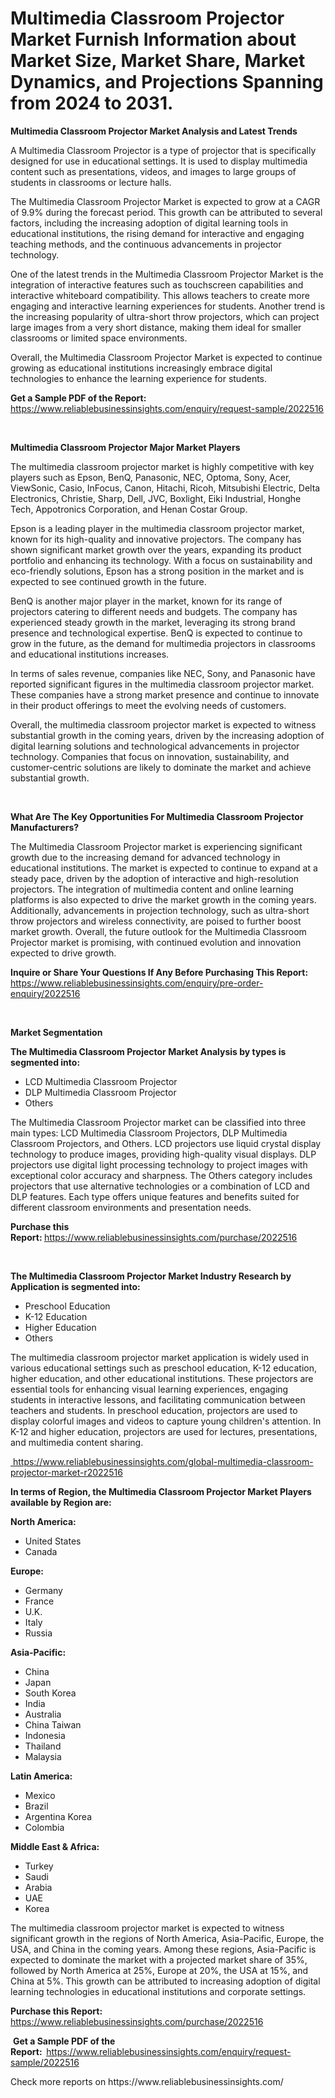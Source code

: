 <p><h1>Multimedia Classroom Projector Market Furnish Information about Market Size, Market Share, Market Dynamics, and Projections Spanning from 2024 to 2031.</h1></p><p><strong>Multimedia Classroom Projector Market Analysis and Latest Trends</strong></p>
<p><p>A Multimedia Classroom Projector is a type of projector that is specifically designed for use in educational settings. It is used to display multimedia content such as presentations, videos, and images to large groups of students in classrooms or lecture halls.</p><p>The Multimedia Classroom Projector Market is expected to grow at a CAGR of 9.9% during the forecast period. This growth can be attributed to several factors, including the increasing adoption of digital learning tools in educational institutions, the rising demand for interactive and engaging teaching methods, and the continuous advancements in projector technology.</p><p>One of the latest trends in the Multimedia Classroom Projector Market is the integration of interactive features such as touchscreen capabilities and interactive whiteboard compatibility. This allows teachers to create more engaging and interactive learning experiences for students. Another trend is the increasing popularity of ultra-short throw projectors, which can project large images from a very short distance, making them ideal for smaller classrooms or limited space environments.</p><p>Overall, the Multimedia Classroom Projector Market is expected to continue growing as educational institutions increasingly embrace digital technologies to enhance the learning experience for students.</p></p>
<p><strong>Get a Sample PDF of the Report:&nbsp;</strong> <a href="https://www.reliablebusinessinsights.com/enquiry/request-sample/2022516">https://www.reliablebusinessinsights.com/enquiry/request-sample/2022516</a></p>
<p>&nbsp;</p>
<p><strong>Multimedia Classroom Projector Major Market Players</strong></p>
<p><p>The multimedia classroom projector market is highly competitive with key players such as Epson, BenQ, Panasonic, NEC, Optoma, Sony, Acer, ViewSonic, Casio, InFocus, Canon, Hitachi, Ricoh, Mitsubishi Electric, Delta Electronics, Christie, Sharp, Dell, JVC, Boxlight, Eiki Industrial, Honghe Tech, Appotronics Corporation, and Henan Costar Group.</p><p>Epson is a leading player in the multimedia classroom projector market, known for its high-quality and innovative projectors. The company has shown significant market growth over the years, expanding its product portfolio and enhancing its technology. With a focus on sustainability and eco-friendly solutions, Epson has a strong position in the market and is expected to see continued growth in the future.</p><p>BenQ is another major player in the market, known for its range of projectors catering to different needs and budgets. The company has experienced steady growth in the market, leveraging its strong brand presence and technological expertise. BenQ is expected to continue to grow in the future, as the demand for multimedia projectors in classrooms and educational institutions increases.</p><p>In terms of sales revenue, companies like NEC, Sony, and Panasonic have reported significant figures in the multimedia classroom projector market. These companies have a strong market presence and continue to innovate in their product offerings to meet the evolving needs of customers.</p><p>Overall, the multimedia classroom projector market is expected to witness substantial growth in the coming years, driven by the increasing adoption of digital learning solutions and technological advancements in projector technology. Companies that focus on innovation, sustainability, and customer-centric solutions are likely to dominate the market and achieve substantial growth.</p></p>
<p>&nbsp;</p>
<p><strong>What Are The Key Opportunities For Multimedia Classroom Projector Manufacturers?</strong></p>
<p><p>The Multimedia Classroom Projector market is experiencing significant growth due to the increasing demand for advanced technology in educational institutions. The market is expected to continue to expand at a steady pace, driven by the adoption of interactive and high-resolution projectors. The integration of multimedia content and online learning platforms is also expected to drive the market growth in the coming years. Additionally, advancements in projection technology, such as ultra-short throw projectors and wireless connectivity, are poised to further boost market growth. Overall, the future outlook for the Multimedia Classroom Projector market is promising, with continued evolution and innovation expected to drive growth.</p></p>
<p><strong>Inquire or Share Your Questions If Any Before Purchasing This Report:</strong> <a href="https://www.reliablebusinessinsights.com/enquiry/pre-order-enquiry/2022516">https://www.reliablebusinessinsights.com/enquiry/pre-order-enquiry/2022516</a></p>
<p>&nbsp;</p>
<p><strong>Market Segmentation</strong></p>
<p><strong>The Multimedia Classroom Projector Market Analysis by types is segmented into:</strong></p>
<p><ul><li>LCD Multimedia Classroom Projector</li><li>DLP Multimedia Classroom Projector</li><li>Others</li></ul></p>
<p><p>The Multimedia Classroom Projector market can be classified into three main types: LCD Multimedia Classroom Projectors, DLP Multimedia Classroom Projectors, and Others. LCD projectors use liquid crystal display technology to produce images, providing high-quality visual displays. DLP projectors use digital light processing technology to project images with exceptional color accuracy and sharpness. The Others category includes projectors that use alternative technologies or a combination of LCD and DLP features. Each type offers unique features and benefits suited for different classroom environments and presentation needs.</p></p>
<p><strong>Purchase this Report:&nbsp;</strong><a href="https://www.reliablebusinessinsights.com/purchase/2022516">https://www.reliablebusinessinsights.com/purchase/2022516</a></p>
<p>&nbsp;</p>
<p><strong>The Multimedia Classroom Projector Market Industry Research by Application is segmented into:</strong></p>
<p><ul><li>Preschool Education</li><li>K-12 Education</li><li>Higher Education</li><li>Others</li></ul></p>
<p><p>The multimedia classroom projector market application is widely used in various educational settings such as preschool education, K-12 education, higher education, and other educational institutions. These projectors are essential tools for enhancing visual learning experiences, engaging students in interactive lessons, and facilitating communication between teachers and students. In preschool education, projectors are used to display colorful images and videos to capture young children's attention. In K-12 and higher education, projectors are used for lectures, presentations, and multimedia content sharing.</p></p>
<p><a href="https://www.reliablebusinessinsights.com/global-multimedia-classroom-projector-market-r2022516">&nbsp;https://www.reliablebusinessinsights.com/global-multimedia-classroom-projector-market-r2022516</a></p>
<p><strong>In terms of Region, the Multimedia Classroom Projector Market Players available by Region are:</strong></p>
<p>
    <p> <strong> North America: </strong>
        <ul>
            <li>United States</li>
            <li>Canada</li>
        </ul>
        </p> 
    <p> <strong> Europe: </strong>
        <ul>
            <li>Germany</li>
            <li>France</li>
            <li>U.K.</li>
            <li>Italy</li>
            <li>Russia</li>
        </ul>
        </p> 
    <p> <strong> Asia-Pacific: </strong>
        <ul>
            <li>China</li>
            <li>Japan</li>
            <li>South Korea</li>
            <li>India</li>
            <li>Australia</li>
            <li>China Taiwan</li>
            <li>Indonesia</li>
            <li>Thailand</li>
            <li>Malaysia</li>
        </ul>
        </p> 
    <p> <strong> Latin America: </strong>
        <ul>
            <li>Mexico</li>
            <li>Brazil</li>
            <li>Argentina Korea</li>
            <li>Colombia</li>
        </ul>
        </p> 
    <p> <strong> Middle East & Africa: </strong>
        <ul>
            <li>Turkey</li>
            <li>Saudi</li>
            <li>Arabia</li>
            <li>UAE</li>
            <li>Korea</li>
        </ul>
    </p>
    </p>
<p><p>The multimedia classroom projector market is expected to witness significant growth in the regions of North America, Asia-Pacific, Europe, the USA, and China in the coming years. Among these regions, Asia-Pacific is expected to dominate the market with a projected market share of 35%, followed by North America at 25%, Europe at 20%, the USA at 15%, and China at 5%. This growth can be attributed to increasing adoption of digital learning technologies in educational institutions and corporate settings.</p></p>
<p><strong>Purchase this Report: </strong><a href="https://www.reliablebusinessinsights.com/purchase/2022516">https://www.reliablebusinessinsights.com/purchase/2022516</a></p>
<p>&nbsp;<strong>Get a Sample PDF of the Report:&nbsp;&nbsp;</strong><a href="https://www.reliablebusinessinsights.com/enquiry/request-sample/2022516">https://www.reliablebusinessinsights.com/enquiry/request-sample/2022516</a></p>
<p><strong></strong></p>
<p>Check more reports on https://www.reliablebusinessinsights.com/</p>